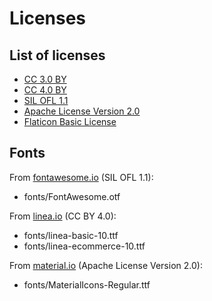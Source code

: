 # Licenses

## List of licenses

* [CC 3.0 BY](https://creativecommons.org/licenses/by/3.0/)
* [CC 4.0 BY](https://creativecommons.org/licenses/by/4.0/)
* [SIL OFL 1.1](http://scripts.sil.org/OFL)
* [Apache License Version 2.0](https://www.apache.org/licenses/LICENSE-2.0)
* [Flaticon Basic License](http://file000.flaticon.com/downloads/license/license.pdf)

## Fonts

From [fontawesome.io](http://fontawesome.io/)  (SIL OFL 1.1):

* fonts/FontAwesome.otf

From [linea.io](https://www.linea.io) (CC BY 4.0):

* fonts/linea-basic-10.ttf
* fonts/linea-ecommerce-10.ttf

From [material.io](https://material.io/icons/) (Apache License Version 2.0):

* fonts/MaterialIcons-Regular.ttf
